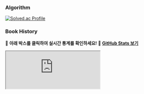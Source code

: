 ### Algorithm
[![Solved.ac Profile](https://mazassumnida.wtf/api/v2/generate_badge?boj=chho410)](https://solved.ac/chho410/)
### Book History
🚀 **아래 박스를 클릭하여 실시간 통계를 확인하세요!**
🔗 **[GitHub Stats 보기](https://ghtjr410.github.io/ghtjr410/)**

<iframe src="https://ghtjr410.github.io/ghtjr410/" width="300" height="120"></iframe>